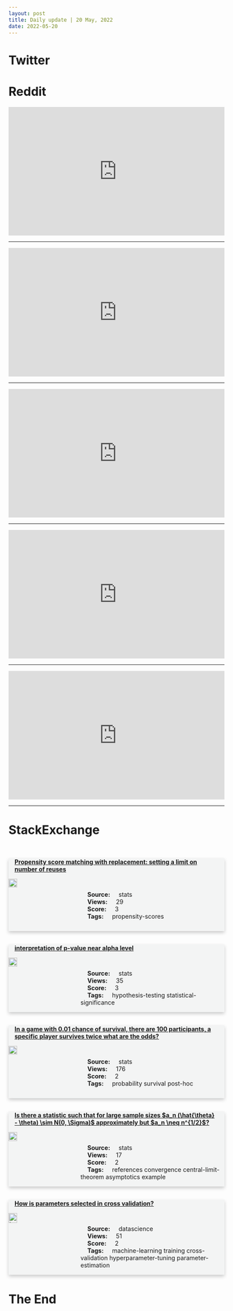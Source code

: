 ```yaml
---
layout: post
title: Daily update | 20 May, 2022
date: 2022-05-20
---
```


<script async src="https://platform.twitter.com/widgets.js" charset="utf-8"></script>


<script src='https://storage.ko-fi.com/cdn/scripts/overlay-widget.js'></script>
<script>
  kofiWidgetOverlay.draw('themldojo', {
    'type': 'floating-chat',
    'floating-chat.donateButton.text': 'Support me',
    'floating-chat.donateButton.background-color': '#f45d22',
    'floating-chat.donateButton.text-color': '#fff'
  });
</script>

# Twitter 

<blockquote class="twitter-tweet"><a href="https://twitter.com/ilyasut/status/1527130805394239491"></a></blockquote>

<blockquote class="twitter-tweet"><a href="https://twitter.com/CoinDesk/status/1527281743728082944"></a></blockquote>

<blockquote class="twitter-tweet"><a href="https://twitter.com/newscientist/status/1527152766967328770"></a></blockquote>

<blockquote class="twitter-tweet"><a href="https://twitter.com/NickEvershed/status/1527133902262784001"></a></blockquote>

<blockquote class="twitter-tweet"><a href="https://twitter.com/ak92501/status/1527095136072654852"></a></blockquote>

<blockquote class="twitter-tweet"><a href="https://twitter.com/DeepMind/status/1527247782658056193"></a></blockquote>

<blockquote class="twitter-tweet"><a href="https://twitter.com/ylecun/status/1527242766362755076"></a></blockquote>

<blockquote class="twitter-tweet"><a href="https://twitter.com/TensorFlow/status/1527318169345347584"></a></blockquote>

<blockquote class="twitter-tweet"><a href="https://twitter.com/DeepMind/status/1527308007280824321"></a></blockquote>

<blockquote class="twitter-tweet"><a href="https://twitter.com/TensorFlow/status/1527393558956806144"></a></blockquote>

# Reddit 

<iframe id="reddit-embed" src="https://www.redditmedia.com/r/MachineLearning/comments/ut30ck/d_my_experience_with_running_pytorch_on_the_m1_gpu?ref_source=embed&amp;ref=share&amp;embed=true" sandbox="allow-scripts allow-same-origin allow-popups" style="border: none;" height="300" width="100%" scrolling="yes"></iframe>
<hr style="width:100%;text-align:left;margin-left:0">
<iframe id="reddit-embed" src="https://www.redditmedia.com/r/datascience/comments/ut4ri9/what_publications_do_you_guys_peruse_to_stay?ref_source=embed&amp;ref=share&amp;embed=true" sandbox="allow-scripts allow-same-origin allow-popups" style="border: none;" height="300" width="100%" scrolling="yes"></iframe>
<hr style="width:100%;text-align:left;margin-left:0">
<iframe id="reddit-embed" src="https://www.redditmedia.com/r/datascience/comments/usyseh/how_to_develop_knowledge_and_skills_in_modern?ref_source=embed&amp;ref=share&amp;embed=true" sandbox="allow-scripts allow-same-origin allow-popups" style="border: none;" height="300" width="100%" scrolling="yes"></iframe>
<hr style="width:100%;text-align:left;margin-left:0">
<iframe id="reddit-embed" src="https://www.redditmedia.com/r/datascience/comments/ustwsb/tips_on_version_control?ref_source=embed&amp;ref=share&amp;embed=true" sandbox="allow-scripts allow-same-origin allow-popups" style="border: none;" height="300" width="100%" scrolling="yes"></iframe>
<hr style="width:100%;text-align:left;margin-left:0">
<iframe id="reddit-embed" src="https://www.redditmedia.com/r/dataengineering/comments/usw8vf/youtubes_database_procella?ref_source=embed&amp;ref=share&amp;embed=true" sandbox="allow-scripts allow-same-origin allow-popups" style="border: none;" height="300" width="100%" scrolling="yes"></iframe>
<hr style="width:100%;text-align:left;margin-left:0">

<style>
.card {
box-shadow: 0 4px 8px 0 rgba(0,0,0,0.2);
transition: 0.3s;
width: 100%;
background-color: #F3F4F4;
}
p{
    margin-left:  3em;
    padding-top: 1em;
}
.part2{
    display: grid;
    grid-template-columns: 1fr 3fr;
}
h4{
    margin: 1em;
}

.card:hover {
box-shadow: 0 8px 16px 0 rgba(0,0,0,0.2);
}
b {
padding: 2px 16px;
}
</style>
  
# StackExchange 


  <br>
  <div class="card">
  <h4><a href='https://stats.stackexchange.com/questions/575853/propensity-score-matching-with-replacement-setting-a-limit-on-number-of-reuses'>Propensity score matching with replacement: setting a limit on number of reuses</a></h4> 
  <div class="part2">
      <img src="https://cdn.sstatic.net/Sites/stats/Img/apple-touch-icon@2.png?v=344f57aa10cc" alt="Img missing!" style="width:40%">
      <p><b>Source:</b> stats<br><b>Views:</b> 29<br><b>Score:</b> 3<br><b>Tags:</b> <span class="badge badge-dark">propensity-scores</span></p> 
  </div>
  </div>
      
  <br>
  <div class="card">
  <h4><a href='https://stats.stackexchange.com/questions/575905/interpretation-of-p-value-near-alpha-level'>interpretation of p-value near alpha level</a></h4> 
  <div class="part2">
      <img src="https://cdn.sstatic.net/Sites/stats/Img/apple-touch-icon@2.png?v=344f57aa10cc" alt="Img missing!" style="width:40%">
      <p><b>Source:</b> stats<br><b>Views:</b> 35<br><b>Score:</b> 3<br><b>Tags:</b> <span class="badge badge-dark">hypothesis-testing</span> <span class="badge badge-dark">statistical-significance</span></p> 
  </div>
  </div>
      
  <br>
  <div class="card">
  <h4><a href='https://stats.stackexchange.com/questions/575887/in-a-game-with-0-01-chance-of-survival-there-are-100-participants-a-specific-p'>In a game with 0.01 chance of survival, there are 100 participants, a specific player survives twice what are the odds?</a></h4> 
  <div class="part2">
      <img src="https://cdn.sstatic.net/Sites/stats/Img/apple-touch-icon@2.png?v=344f57aa10cc" alt="Img missing!" style="width:40%">
      <p><b>Source:</b> stats<br><b>Views:</b> 176<br><b>Score:</b> 2<br><b>Tags:</b> <span class="badge badge-dark">probability</span> <span class="badge badge-dark">survival</span> <span class="badge badge-dark">post-hoc</span></p> 
  </div>
  </div>
      
  <br>
  <div class="card">
  <h4><a href='https://stats.stackexchange.com/questions/575915/is-there-a-statistic-such-that-for-large-sample-sizes-a-n-hat-theta-thet'>Is there a statistic such that for large sample sizes $a_n (\hat{\theta} - \theta) \sim N(0, \Sigma)$ approximately but $a_n \neq n^{1/2}$?</a></h4> 
  <div class="part2">
      <img src="https://cdn.sstatic.net/Sites/stats/Img/apple-touch-icon@2.png?v=344f57aa10cc" alt="Img missing!" style="width:40%">
      <p><b>Source:</b> stats<br><b>Views:</b> 17<br><b>Score:</b> 2<br><b>Tags:</b> <span class="badge badge-dark">references</span> <span class="badge badge-dark">convergence</span> <span class="badge badge-dark">central-limit-theorem</span> <span class="badge badge-dark">asymptotics</span> <span class="badge badge-dark">example</span></p> 
  </div>
  </div>
      
  <br>
  <div class="card">
  <h4><a href='https://datascience.stackexchange.com/questions/111115/how-is-parameters-selected-in-cross-validation'>How is parameters selected in cross validation?</a></h4> 
  <div class="part2">
      <img src="https://cdn.sstatic.net/Sites/datascience/Img/apple-touch-icon@2.png?v=1c36463984b3" alt="Img missing!" style="width:40%">
      <p><b>Source:</b> datascience<br><b>Views:</b> 51<br><b>Score:</b> 2<br><b>Tags:</b> <span class="badge badge-dark">machine-learning</span> <span class="badge badge-dark">training</span> <span class="badge badge-dark">cross-validation</span> <span class="badge badge-dark">hyperparameter-tuning</span> <span class="badge badge-dark">parameter-estimation</span></p> 
  </div>
  </div>
      
# The End